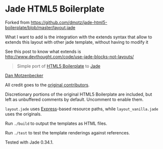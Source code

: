 # Jade HTML5 Boilerplate
Forked from https://github.com/dmotz/jade-html5-boilerplate/blob/master/layout.jade

What I want to add is the integration with the extends syntax that allow to extends this layout with other jade template, without having to modify it 

See this post to know what extends is 
http://www.devthought.com/code/use-jade-blocks-not-layouts/


> Simple port of [HTML5 Boilerplate](http://html5boilerplate.com) to [Jade](http://jade-lang.com)

[Dan Motzenbecker](https://twitter.com/dcmotz)

All credit goes to the [original contributors](https://github.com/h5bp/html5-boilerplate/graphs/contributors).

Discretionary portions of the original HTML5 Boilerplate are included,
but left as unbuffered comments by default. Uncomment to enable them.

`layout.jade` uses [Express](http://expressjs.com)-based resource paths,
while `layout_vanilla.jade` uses the originals.

Run `./build` to output the templates as HTML files.

Run `./test` to test the template renderings against references.

Tested with Jade 0.34.1.


